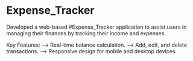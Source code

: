 # Expense_Tracker
Developed a web-based #Expense_Tracker application to assist users in managing their finances by tracking their income and expenses.

Key Features:
--> Real-time balance calculation.
--> Add, edit, and delete transactions.
--> Responsive design for mobile and desktop devices.
